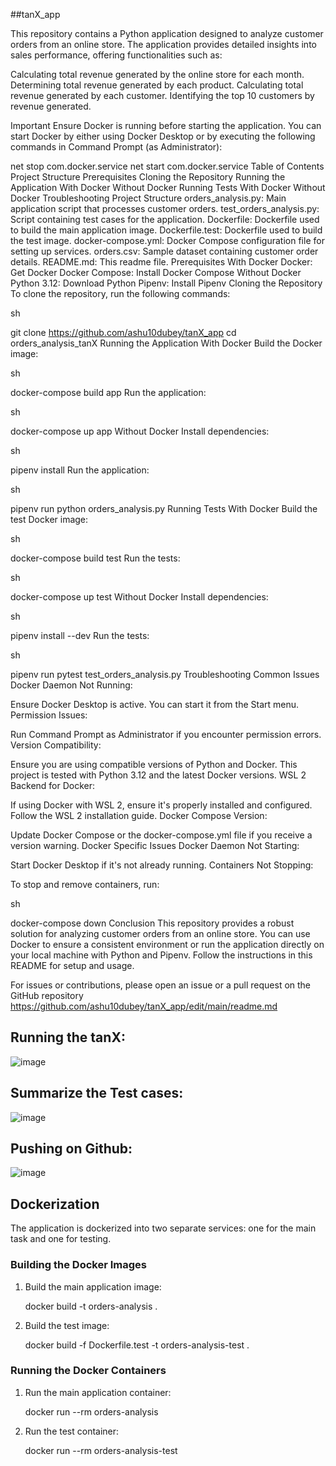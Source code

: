 ##tanX_app

This repository contains a Python application designed to analyze customer orders from an online store. The application provides detailed insights into sales performance, offering functionalities such as:

Calculating total revenue generated by the online store for each month.
Determining total revenue generated by each product.
Calculating total revenue generated by each customer.
Identifying the top 10 customers by revenue generated.


Important
Ensure Docker is running before starting the application. You can start Docker by either using Docker Desktop or by executing the following commands in Command Prompt (as Administrator):

net stop com.docker.service
net start com.docker.service
Table of Contents
Project Structure
Prerequisites
Cloning the Repository
Running the Application
With Docker
Without Docker
Running Tests
With Docker
Without Docker
Troubleshooting
Project Structure
orders_analysis.py: Main application script that processes customer orders.
test_orders_analysis.py: Script containing test cases for the application.
Dockerfile: Dockerfile used to build the main application image.
Dockerfile.test: Dockerfile used to build the test image.
docker-compose.yml: Docker Compose configuration file for setting up services.
orders.csv: Sample dataset containing customer order details.
README.md: This readme file.
Prerequisites
With Docker
Docker: Get Docker
Docker Compose: Install Docker Compose
Without Docker
Python 3.12: Download Python
Pipenv: Install Pipenv
Cloning the Repository
To clone the repository, run the following commands:

sh

git clone https://github.com/ashu10dubey/tanX_app
cd orders_analysis_tanX
Running the Application
With Docker
Build the Docker image:

sh

docker-compose build app
Run the application:

sh

docker-compose up app
Without Docker
Install dependencies:

sh

pipenv install
Run the application:

sh

pipenv run python orders_analysis.py
Running Tests
With Docker
Build the test Docker image:

sh

docker-compose build test
Run the tests:

sh

docker-compose up test
Without Docker
Install dependencies:

sh

pipenv install --dev
Run the tests:

sh

pipenv run pytest test_orders_analysis.py
Troubleshooting
Common Issues
Docker Daemon Not Running:

Ensure Docker Desktop is active. You can start it from the Start menu.
Permission Issues:

Run Command Prompt as Administrator if you encounter permission errors.
Version Compatibility:

Ensure you are using compatible versions of Python and Docker. This project is tested with Python 3.12 and the latest Docker versions.
WSL 2 Backend for Docker:

If using Docker with WSL 2, ensure it's properly installed and configured. Follow the WSL 2 installation guide.
Docker Compose Version:

Update Docker Compose or the docker-compose.yml file if you receive a version warning.
Docker Specific Issues
Docker Daemon Not Starting:

Start Docker Desktop if it's not already running.
Containers Not Stopping:

To stop and remove containers, run:

sh

docker-compose down
Conclusion
This repository provides a robust solution for analyzing customer orders from an online store. You can use Docker to ensure a consistent environment or run the application directly on your local machine with Python and Pipenv. Follow the instructions in this README for setup and usage.

For issues or contributions, please open an issue or a pull request on the GitHub repository https://github.com/ashu10dubey/tanX_app/edit/main/readme.md
## Running the tanX:
![image](https://github.com/user-attachments/assets/b3dd304a-fd24-456e-98f9-694696369189)

## Summarize the Test cases:
![image](https://github.com/user-attachments/assets/29384546-7d46-48ac-9f71-e23892c7f08a)

## Pushing on Github:
![image](https://github.com/user-attachments/assets/160ce61c-596e-4236-95ff-3a33e4747b46)

## Dockerization

The application is dockerized into two separate services: one for the main task and one for testing.

### Building the Docker Images

1. Build the main application image:
       
   docker build -t orders-analysis .
    

2. Build the test image:
       
   docker build -f Dockerfile.test -t orders-analysis-test .
    

### Running the Docker Containers

1. Run the main application container:
    
   docker run --rm orders-analysis
    

2. Run the test container:
       
   docker run --rm orders-analysis-test
    
